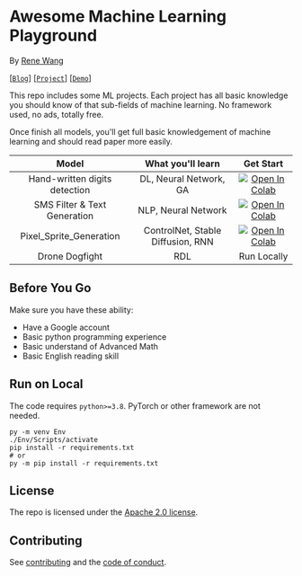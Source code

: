 # Awesome Machine Learning Playground

By [Rene Wang](https://rene.wang)

[[`Blog`](https://rene.wang/)] [[`Project`](https://ai.rene.wang/)] [[`Demo`](https://segment-anything.com/demo)]

This repo includes some ML projects. Each project has all basic knowledge you should know of that sub-fields of machine learning. No framework used, no ads, totally free.

Once finish all models, you'll get full basic knowledgement of machine learning and should read paper more easily.

|             Model             |   What you'll learn    |                                                                                              Get Start                                                                                              |
| :---------------------------: | :--------------------: | :-------------------------------------------------------------------------------------------------------------------------------------------------------------------------------------------: |
| Hand-written digits detection | DL, Neural Network, GA | <a href="https://colab.research.google.com/drive/18B-Fujnr7uDhfyERZzWHTI3-31anw5OH?usp=sharing"><img src="https://colab.research.google.com/assets/colab-badge.svg" alt="Open In Colab"/></a> |
| SMS Filter & Text Generation  |  NLP, Neural Network   | <a href="https://colab.research.google.com/drive/18B-Fujnr7uDhfyERZzWHTI3-31anw5OH?usp=sharing"><img src="https://colab.research.google.com/assets/colab-badge.svg" alt="Open In Colab"/></a> |
|    Pixel_Sprite_Generation    | ControlNet, Stable Diffusion, RNN  | <a href="https://colab.research.google.com/drive/18B-Fujnr7uDhfyERZzWHTI3-31anw5OH?usp=sharing"><img src="https://colab.research.google.com/assets/colab-badge.svg" alt="Open In Colab"/></a> |                                                                                        |
|        Drone Dogfight         |          RDL           |                                                                                          Run Locally                                                                                          |

## Before You Go

Make sure you have these ability:

- Have a Google account
-   Basic python programming experience
-   Basic understand of Advanced Math
-   Basic English reading skill

## Run on Local

The code requires `python>=3.8`. PyTorch or other framework are not needed.

```shell
py -m venv Env
./Env/Scripts/activate
pip install -r requirements.txt
# or
py -m pip install -r requirements.txt
```

## License

The repo is licensed under the [Apache 2.0 license](LICENSE).

## Contributing

See [contributing](CONTRIBUTING.md) and the [code of conduct](CODE_OF_CONDUCT.md).
